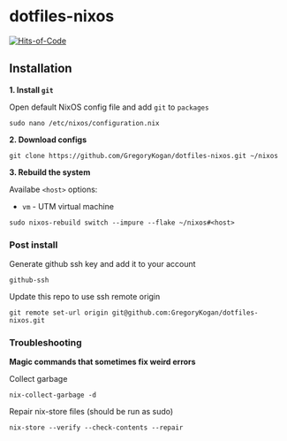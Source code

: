 # dotfiles-nixos

[![Hits-of-Code](https://hitsofcode.com/github/GregoryKogan/dotfiles-nixos?branch=main)](https://hitsofcode.com/github/GregoryKogan/dotfiles-nixos/view?branch=main)

## Installation

**1. Install `git`**

Open default NixOS config file and add `git` to `packages`

```shell
sudo nano /etc/nixos/configuration.nix
```

**2. Download configs**

```shell
git clone https://github.com/GregoryKogan/dotfiles-nixos.git ~/nixos
```

**3. Rebuild the system**

Availabe `<host>` options:
  - `vm` - UTM virtual machine

```shell
sudo nixos-rebuild switch --impure --flake ~/nixos#<host>
```

### Post install

Generate github ssh key and add it to your account

```shell
github-ssh
```

Update this repo to use ssh remote origin

```shell
git remote set-url origin git@github.com:GregoryKogan/dotfiles-nixos.git
```

### Troubleshooting

**Magic commands that sometimes fix weird errors**

Collect garbage

```shell
nix-collect-garbage -d
```

Repair nix-store files (should be run as sudo)

```shell
nix-store --verify --check-contents --repair
```
